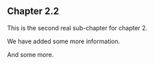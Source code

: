 ## Chapter 2.2

This is the second real sub-chapter for chapter 2.

We have added some more information. 

And some more.
